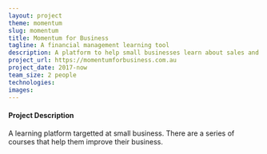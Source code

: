 ```yaml
---
layout: project
theme: momentum
slug: momentum
title: Momentum for Business
tagline: A financial management learning tool
description: A platform to help small businesses learn about sales and business process
project_url: https://momentumforbusiness.com.au
project_date: 2017-now
team_size: 2 people
technologies:
images:
---
```


#### Project Description


A learning platform targetted at small business. There are a series of courses that help them improve their business.
